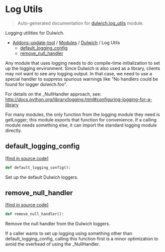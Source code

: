 # Log Utils

> Auto-generated documentation for [dulwich.log_utils](blob/master/dulwich/log_utils.py) module.

Logging utilities for Dulwich.

- [Addons-update-tool](..\README.md#addons-update-tool) / [Modules](..\MODULES.md#addons-update-tool-modules) / [Dulwich](index.md#dulwich) / Log Utils
    - [default_logging_config](#default_logging_config)
    - [remove_null_handler](#remove_null_handler)

Any module that uses logging needs to do compile-time initialization to set up
the logging environment. Since Dulwich is also used as a library, clients may
not want to see any logging output. In that case, we need to use a special
handler to suppress spurious warnings like "No handlers could be found for
logger dulwich.foo".

For details on the _NullHandler approach, see:
http://docs.python.org/library/logging.html#configuring-logging-for-a-library

For many modules, the only function from the logging module they need is
getLogger; this module exports that function for convenience. If a calling
module needs something else, it can import the standard logging module
directly.

## default_logging_config

[[find in source code]](blob/master/dulwich/log_utils.py#L56)

```python
def default_logging_config():
```

Set up the default Dulwich loggers.

## remove_null_handler

[[find in source code]](blob/master/dulwich/log_utils.py#L66)

```python
def remove_null_handler():
```

Remove the null handler from the Dulwich loggers.

If a caller wants to set up logging using something other than
default_logging_config, calling this function first is a minor optimization
to avoid the overhead of using the _NullHandler.

